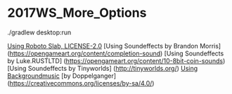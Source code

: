# 2017WS_More_Options

 ./gradlew desktop:run



[Using Roboto Slab, LICENSE-2.0](http://www.apache.org/licenses/LICENSE-2.0)
[Using Soundeffects by Brandon Morris] (https://opengameart.org/content/completion-sound)
[Using Soundeffects by Luke.RUSTLTD] (https://opengameart.org/content/10-8bit-coin-sounds)
[Using Soundeffects by Tinyworlds] (http://tinyworlds.org/)
[Using Backgroundmusic](https://opengameart.org/content/kokopellis-labyrinth-theme) [by Doppelganger] (https://creativecommons.org/licenses/by-sa/4.0/)